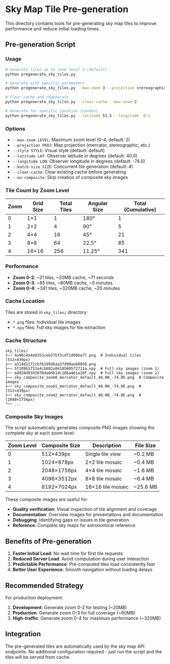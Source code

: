 # Sky Map Tile Pre-generation

This directory contains tools for pre-generating sky map tiles to improve performance and reduce initial loading times.

## Pre-generation Script

### Usage

```bash
# Generate tiles up to zoom level 2 (default)
python pregenerate_sky_tiles.py

# Generate with specific parameters
python pregenerate_sky_tiles.py --max-zoom 3 --projection stereographic

# Clear cache and regenerate
python pregenerate_sky_tiles.py --clear-cache --max-zoom 2

# Generate for specific location (London)
python pregenerate_sky_tiles.py --latitude 51.5 --longitude -0.1
```

### Options

- `--max-zoom LEVEL`: Maximum zoom level (0-4, default: 2)
- `--projection PROJ`: Map projection (mercator, stereographic, etc.)
- `--style STYLE`: Visual style (default: default)
- `--latitude LAT`: Observer latitude in degrees (default: 40.0)
- `--longitude LON`: Observer longitude in degrees (default: -74.0)
- `--batch-size SIZE`: Concurrent tile generation (default: 4)
- `--clear-cache`: Clear existing cache before generating
- `--no-composite`: Skip creation of composite sky images

### Tile Count by Zoom Level

| Zoom | Grid Size | Total Tiles | Angular Size | Total (Cumulative) |
|------|-----------|-------------|--------------|-------------------|
| 0    | 1×1       | 1           | 180°         | 1                 |
| 1    | 2×2       | 4           | 90°          | 5                 |
| 2    | 4×4       | 16          | 45°          | 21                |
| 3    | 8×8       | 64          | 22.5°        | 85                |
| 4    | 16×16     | 256         | 11.25°       | 341               |

### Performance

- **Zoom 0-2**: ~21 tiles, ~20MB cache, ~71 seconds
- **Zoom 0-3**: ~85 tiles, ~80MB cache, ~5 minutes  
- **Zoom 0-4**: ~341 tiles, ~320MB cache, ~20 minutes

### Cache Location

Tiles are stored in `sky_tiles/` directory:
- `*.png` files: Individual tile images
- `*.npy` files: Full sky images for tile extraction

### Cache Structure

```
sky_tiles/
├── 4a90c4a4e0353ceb27bf3cdf1d086a77.png  # Individual tiles (512×439px)
├── a314d2172cbf6199dbaa3fd90ae69859.png  
├── 5f189b1753a4cb802a8410560572711a.npy  # Full sky images (zoom 1)
├── e4928d9393070da0db1dc16ba461a20f.npy  # Full sky images (zoom 2)
├── sky_composite_zoom0_mercator_default_40.0N_-74.0E.png  # Composite images
├── sky_composite_zoom1_mercator_default_40.0N_-74.0E.png  # (512×439px)
├── sky_composite_zoom2_mercator_default_40.0N_-74.0E.png  # (2048×1756px)
└── ...
```

### Composite Sky Images

The script automatically generates composite PNG images showing the complete sky at each zoom level:

| Zoom Level | Composite Size | Description | File Size |
|------------|----------------|-------------|-----------|
| 0 | 512×439px | Single tile view | ~0.2 MB |
| 1 | 1024×878px | 2×2 tile mosaic | ~0.4 MB |
| 2 | 2048×1756px | 4×4 tile mosaic | ~1.6 MB |
| 3 | 4096×3512px | 8×8 tile mosaic | ~6.4 MB |
| 4 | 8192×7024px | 16×16 tile mosaic | ~25.6 MB |

These composite images are useful for:
- **Quality verification**: Visual inspection of tile alignment and coverage
- **Documentation**: Overview images for presentations and documentation
- **Debugging**: Identifying gaps or issues in tile generation
- **Reference**: Complete sky maps for astronomical reference

## Benefits of Pre-generation

1. **Faster Initial Load**: No wait time for first tile requests
2. **Reduced Server Load**: Avoid computation during user interaction
3. **Predictable Performance**: Pre-computed tiles load consistently fast
4. **Better User Experience**: Smooth navigation without loading delays

## Recommended Strategy

For production deployment:

1. **Development**: Generate zoom 0-2 for testing (~20MB)
2. **Production**: Generate zoom 0-3 for full coverage (~80MB)
3. **High-traffic**: Generate zoom 0-4 for maximum performance (~320MB)

## Integration

The pre-generated tiles are automatically used by the sky map API endpoints. No additional configuration required - just run the script and the tiles will be served from cache.